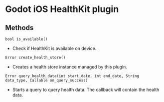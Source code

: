 # Godot iOS HealthKit plugin

## Methods

`bool is_available()`

- Check if HealthKit is available on device.

`Error create_health_store()`

- Creates a health store instance managed by this plugin.

`Error query_health_data(int start_date, int end_date, String data_type, Callable on_query_success)`

- Starts a query to query health data. The callback will contain the health data.
